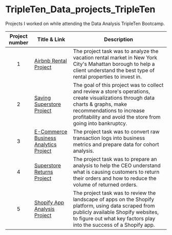 # TripleTen_Data_projects_TripleTen
Projects I worked on while attending the Data Analysis TripleTen Bootcamp.


| Project number | Title & Link | Description | 
| :-----------: | ----------- |----------- |
| 1 | [Airbnb Rental Project](https://tinyurl.com/Airbnb-Rental-Market-Project) | The project task was to analyze the vacation rental market in New York City's Mahattan borough to help a client understand the best type of rental properties to invest in. |
| 2 | [Saving Superstore Project](https://tinyurl.com/Saving-Superstore-Project) | The goal of this project was to collect and review a store's operations, create visualizations through data charts & graphs, make recommendations to increase profitability and avoid the store from going into bankruptcy. |
| 3 | [E-Commerce Business Analytics Project](https://tinyurl.com/E-Commerce-BA-Project) | The project task was to convert raw transaction logs into business metrics and prepare data for cohort analysis. |
| 4 | [Superstore Returns Project](https://tinyurl.com/Superstore-Returns-Project) | The project task was to prepare an analysis to help the CEO understand what is causing customers to return their orders and how to reduce the volume of returned orders. |
| 5 | [Shopify App Analysis Project](https://tinyurl.com/Superstore-Returns-Project) | The project task was to review the landscape of apps on the Shopify platform, using data scraped from publicly available Shopify websites, to figure out what key factors play into the success of a Shopify app. |
